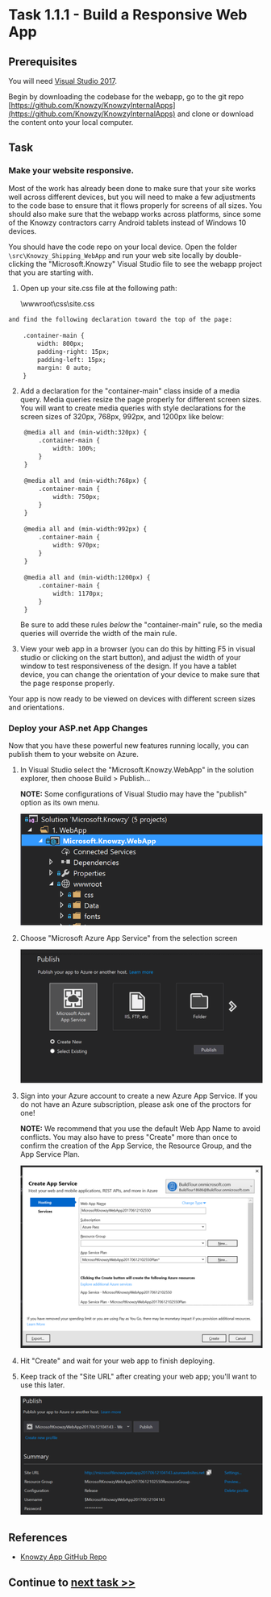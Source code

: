 # Task 1.1.1 - Build a Responsive Web App

## Prerequisites 

You will need [Visual Studio 2017](https://developer.microsoft.com/windows/downloads).

Begin by downloading the codebase for the webapp, go to the git repo [https://github.com/Knowzy/KnowzyInternalApps](https://github.com/Knowzy/KnowzyInternalApps) and clone or download the content onto your local computer.


## Task 
### Make your website responsive.
  Most of the work has already been done to make sure that your site works well across different devices, but you will need to make a few adjustments to the code base to ensure that it flows properly for screens of all sizes.  You should also make sure that the webapp works across platforms, since some of the Knowzy contractors carry Android tablets instead of Windows 10 devices.

  You should have the code repo on your local device. Open the folder `\src\Knowzy_Shipping_WebApp` and run your web site locally by double-clicking the "Microsoft.Knowzy" Visual Studio file to see the webapp project that you are starting with.

<!--   Would be helpful to identify specifically which components of the Hack Checklist need to be on your machine in order to build this project locally / complete this tutorial as everyone may not want to install all of the Hack Checklist components. (I don't) Is this only the ASP.Net web dev component? -->
  
  1. Open up your site.css file at the following path:
        
        \wwwroot\css\site.css

    and find the following declaration toward the top of the page:

        .container-main {
            width: 800px;
            padding-right: 15px;
            padding-left: 15px;
            margin: 0 auto;
        }


2. Add a declaration for the "container-main" class inside of a media query. Media queries resize the page properly for different screen sizes. You will want to create media queries with style declarations for the screen sizes of 320px, 768px, 992px, and 1200px like below:

        @media all and (min-width:320px) {
            .container-main {
                width: 100%;
            }
        }

        @media all and (min-width:768px) {
            .container-main {
                width: 750px;
            }
        }

        @media all and (min-width:992px) {
            .container-main {
                width: 970px;
            }
        }

        @media all and (min-width:1200px) {
            .container-main {
                width: 1170px;
            }
        }

    Be sure to add these rules *below* the "container-main" rule, so the media queries will override the width of the main rule.

3. View your web app in a browser (you can do this  by hitting F5 in visual studio or clicking on the start button), and adjust the width of your window to test responsiveness of the design.  If you have a tablet device, you can change the orientation of your device to make sure that the page response properly.  

<!--   It should look similar to this...

  IMAGES STILL NEEDED
 [image of page layout on two different orientations] -->
 
 
Your app is now ready to be viewed on devices with different screen sizes and orientations.


### Deploy your ASP.net App Changes
Now that you have these powerful new features running locally, you can publish them to your website on Azure.

1. In Visual Studio select the "Microsoft.Knowzy.WebApp" in the solution explorer, then choose Build > Publish... 

    **NOTE:** Some configurations of Visual Studio may have the "publish" option as its own menu.

    ![publish screen from vs](images/publish0.PNG)

2. Choose "Microsoft Azure App Service" from the selection screen

    ![publish screen from vs](images/publish1.PNG)

3.  Sign into your Azure account to create a new Azure App Service. If you do not have an Azure subscription, please ask one of the proctors for one!

    **NOTE:** We recommend that you use the default Web App Name to avoid conflicts. You may also have to press "Create" more than once to confirm the creation of the App Service, the Resource Group, and the App Service Plan.

    ![publish screen from vs](images/publish2.PNG)

4. Hit "Create" and wait for your web app to finish deploying.

5. Keep track of the "Site URL" after creating your web app; you'll want to use this later.

    ![publish screen from vs](images/publish3.PNG)

## References

- [Knowzy App GitHub Repo](https://github.com/Knowzy/KnowzyInternalApps)




## Continue to [next task >> ](112_GeneratePWA.md)
